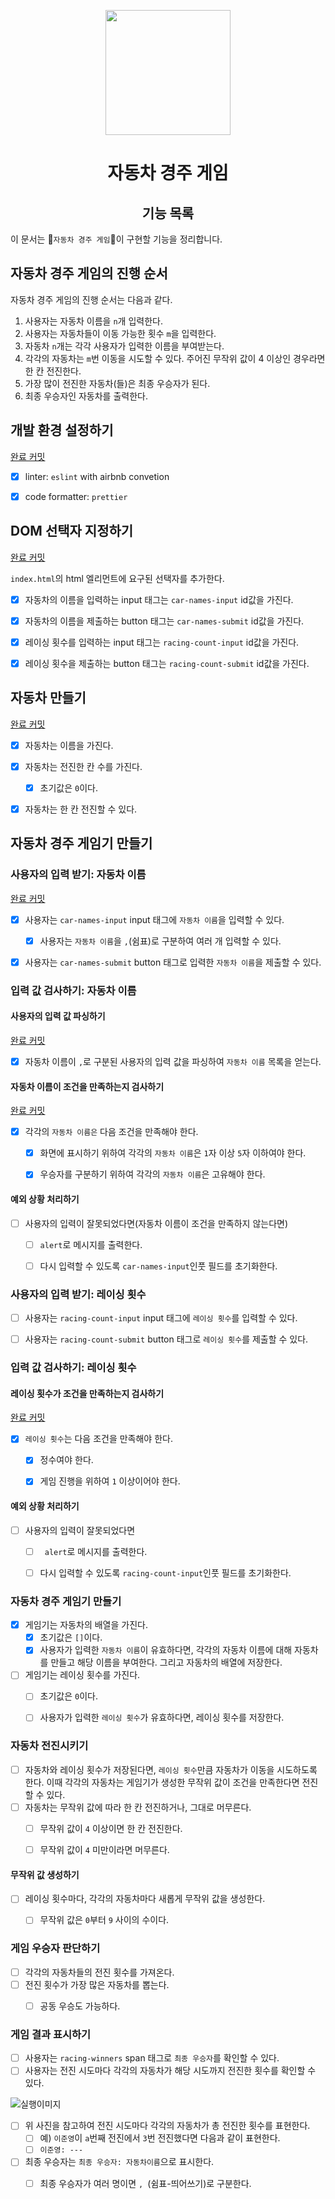 <p align="middle" >
  <img width="200px;" src="https://github.com/woowacourse/javascript-racingcar-precourse/blob/main/images/racingcar_icon.png?raw=true"/>
</p>
<h1 align="middle">자동차 경주 게임</h1>
<h2 align="middle">기능 목록</h2>

이 문서는 🚗`자동차 경주 게임`🚗이 구현할 기능을 정리합니다.



## 자동차 경주 게임의 진행 순서

자동차 경주 게임의 진행 순서는 다음과 같다.

1. 사용자는 자동차 이름을 `n`개 입력한다.
2. 사용자는 자동차들이 이동 가능한 횟수 `m`을 입력한다.
3. 자동차 `n`개는 각각 사용자가 입력한 이름을 부여받는다.
4. 각각의 자동차는 `m`번 이동을 시도할 수 있다. 주어진 무작위 값이 4 이상인 경우라면 한 칸 전진한다.
5. 가장 많이 전진한 자동차(들)은 최종 우승자가 된다. 
6. 최종 우승자인 자동차를 출력한다.



## 개발 환경 설정하기

[완료 커밋](https://github.com/leegwae/javascript-racingcar-precourse/commit/eb8c6ee4d024635e2d4c1fad930ac7c3a63908c9)

- [x] linter: `eslint` with airbnb convetion
- [x] code formatter: `prettier`



## DOM 선택자 지정하기

[완료 커밋](https://github.com/leegwae/javascript-racingcar-precourse/commit/8ce609d4db536d4553a317878d6c8d0ab3398df6)

`index.html`의 html 엘리먼트에 요구된 선택자를 추가한다.

- [x] 자동차의 이름을 입력하는 input 태그는 `car-names-input` id값을 가진다.
- [x] 자동차의 이름을 제출하는 button 태그는 `car-names-submit` id값을 가진다.
- [x] 레이싱 횟수를 입력하는 input 태그는 `racing-count-input` id값을 가진다.
- [x] 레이싱 횟수을 제출하는 button 태그는 `racing-count-submit` id값을 가진다.



## 자동차 만들기

[완료 커밋](https://github.com/leegwae/javascript-racingcar-precourse/commit/b1f7b97a84d21ec198d4daee21b0d88f2d9c164e)

- [x] 자동차는 이름을 가진다.
- [x] 자동차는 전진한 칸 수를 가진다.
  - [x] 초기값은 `0`이다.
- [x] 자동차는 한 칸 전진할 수 있다.



## 자동차 경주 게임기 만들기

### 사용자의 입력 받기: 자동차 이름

[완료 커밋](https://github.com/leegwae/javascript-racingcar-precourse/commit/c32031831f1f80ba88e81a7f694b7475a2721f0c)

- [x] 사용자는 `car-names-input` input 태그에 `자동차 이름`을 입력할 수 있다.
  - [x] 사용자는 `자동차 이름`을 `,`(쉼표)로 구분하여 여러 개 입력할 수 있다.
- [x] 사용자는 `car-names-submit` button 태그로 입력한 `자동차 이름`을 제출할 수 있다.



### 입력 값 검사하기: 자동차 이름

#### 사용자의 입력 값 파싱하기

[완료 커밋](https://github.com/leegwae/javascript-racingcar-precourse/commit/7fb20fbd1d5492fd313b20ce1dd639950993459f)

- [x] 자동차 이름이 `,`로 구분된 사용자의 입력 값을 파싱하여 `자동차 이름` 목록을 얻는다.



#### 자동차 이름이 조건을 만족하는지 검사하기

[완료 커밋](https://github.com/leegwae/javascript-racingcar-precourse/commit/e479004b3aa95346f17e4a2a5b1db285e7045e94)

- [x] 각각의 `자동차 이름은` 다음 조건을 만족해야 한다.
  - [x] 화면에 표시하기 위하여 각각의 `자동차 이름`은 `1`자 이상  `5`자 이하여야 한다.
  - [x] 우승자를 구분하기 위하여 각각의 `자동차 이름`은 고유해야 한다.



#### 예외 상황 처리하기

- [ ] 사용자의 입력이 잘못되었다면(자동차 이름이 조건을 만족하지 않는다면)
  - [ ] `alert`로 메시지를 출력한다.
  - [ ] 다시 입력할 수 있도록 `car-names-input`인풋 필드를 초기화한다.



### 사용자의 입력 받기: 레이싱 횟수

- [ ] 사용자는 `racing-count-input` input 태그에 `레이싱 횟수`를 입력할 수 있다.
- [ ] 사용자는 `racing-count-submit` button 태그로 `레이싱 횟수`를 제출할 수 있다.



### 입력 값 검사하기: 레이싱 횟수

#### 레이싱 횟수가 조건을 만족하는지 검사하기

[완료 커밋](https://github.com/leegwae/javascript-racingcar-precourse/commit/858f97fe7a98b99623c2f8d1e4615b40858a9933)

- [x] `레이싱 횟수`는 다음 조건을 만족해야 한다.
  - [x] 정수여야 한다.
  - [x] 게임 진행을 위하여 `1` 이상이어야 한다.



#### 예외 상황 처리하기

- [ ] 사용자의 입력이 잘못되었다면
  - [ ] ` alert`로 메시지를 출력한다.
  - [ ] 다시 입력할 수 있도록 `racing-count-input`인풋 필드를 초기화한다.



### 자동차 경주 게임기 만들기

- [x] 게임기는 자동차의 배열을 가진다.
  - [x] 초기값은 `[]`이다.
  - [x] 사용자가 입력한 `자동차 이름`이 유효하다면, 각각의 자동차 이름에 대해 자동차를 만들고 해당 이름을 부여한다. 그리고 자동차의 배열에 저장한다.
- [ ] 게임기는 레이싱 횟수를 가진다.
  - [ ] 초기값은 `0`이다.
  - [ ] 사용자가 입력한 `레이싱 횟수`가 유효하다면,  레이싱 횟수를 저장한다.



### 자동차 전진시키기

- [ ] 자동차와 레이싱 횟수가 저장된다면, `레이싱 횟수`만큼 자동차가 이동을 시도하도록 한다. 이때 각각의 자동차는 게임기가 생성한 무작위 값이 조건을 만족한다면 전진할 수 있다.
- [ ] 자동차는 무작위 값에 따라 한 칸 전진하거나, 그대로 머무른다.
  - [ ] 무작위 값이 `4` 이상이면 한 칸 전진한다.
  - [ ] 무작위 값이 `4` 미만이라면 머무른다.



#### 무작위 값 생성하기

- [ ] 레이싱 횟수마다, 각각의 자동차마다 새롭게 무작위 값을 생성한다.
  - [ ] 무작위 값은 `0`부터 `9` 사이의 수이다.



### 게임 우승자 판단하기

- [ ] 각각의 자동차들의 전진 횟수를 가져온다.
- [ ] 전진 횟수가 가장 많은 자동차를 뽑는다.
  - [ ] 공동 우승도 가능하다.



### 게임 결과 표시하기

- [ ] 사용자는 `racing-winners` span 태그로 `최종 우승자`를 확인할 수 있다.
- [ ] 사용자는 전진 시도마다 각각의 자동차가 해당 시도까지 전진한 횟수를 확인할 수 있다.

![실행이미지](../images/result.jpg)

- [ ] 위 사진을 참고하여 전진 시도마다 각각의 자동차가 총 전진한 횟수를 표현한다.
  - [ ] 예) `이준영`이 `a`번째 전진에서 `3`번 전진했다면 다음과 같이 표현한다.
  - [ ] `이준영: --- `

- [ ] 최종 우승자는 `최종 우승자: 자동차이름`으로 표시한다.
  - [ ] 최종 우승자가 여러 명이면 `, `(쉼표-띄어쓰기)로 구분한다.


